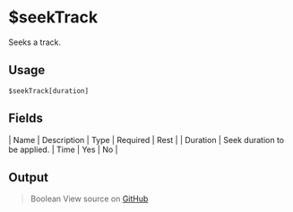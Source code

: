 # $seekTrack
Seeks a track.
## Usage
```
$seekTrack[duration]
```
## Fields
| Name     | Description                  | Type | Required | Rest |
| Duration | Seek duration to be applied. | Time | Yes      | No   |

## Output
> Boolean
View source on [GitHub](https://github.com/Cyberghxst/forgemusic/blob/dev/src/natives/seekTrack.ts)